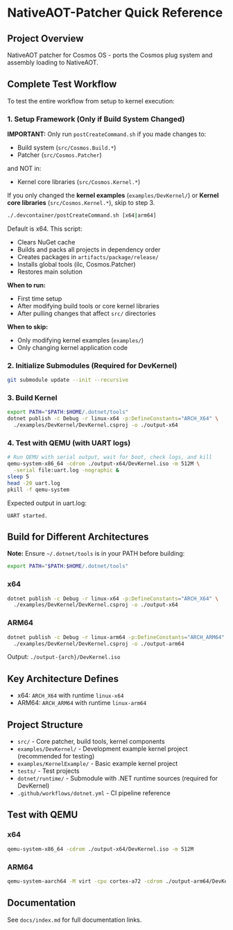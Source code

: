 # NativeAOT-Patcher Quick Reference

## Project Overview
NativeAOT patcher for Cosmos OS - ports the Cosmos plug system and assembly loading to NativeAOT.

## Complete Test Workflow

To test the entire workflow from setup to kernel execution:

### 1. Setup Framework (Only if Build System Changed)

**IMPORTANT:** Only run `postCreateCommand.sh` if you made changes to:
- Build system (`src/Cosmos.Build.*`)
- Patcher (`src/Cosmos.Patcher`)

and NOT in:

- Kernel core libraries (`src/Cosmos.Kernel.*`)

If you only changed the **kernel examples** (`examples/DevKernel/`) or **Kernel core libraries** (`src/Cosmos.Kernel.*`), skip to step 3.

```bash
./.devcontainer/postCreateCommand.sh [x64|arm64]
```
Default is x64. This script:
- Clears NuGet cache
- Builds and packs all projects in dependency order
- Creates packages in `artifacts/package/release/`
- Installs global tools (ilc, Cosmos.Patcher)
- Restores main solution

**When to run:**
- First time setup
- After modifying build tools or core kernel libraries
- After pulling changes that affect `src/` directories

**When to skip:**
- Only modifying kernel examples (`examples/`)
- Only changing kernel application code

### 2. Initialize Submodules (Required for DevKernel)
```bash
git submodule update --init --recursive
```

### 3. Build Kernel
```bash
export PATH="$PATH:$HOME/.dotnet/tools"
dotnet publish -c Debug -r linux-x64 -p:DefineConstants="ARCH_X64" \
  ./examples/DevKernel/DevKernel.csproj -o ./output-x64
```

### 4. Test with QEMU (with UART logs)
```bash
# Run QEMU with serial output, wait for boot, check logs, and kill
qemu-system-x86_64 -cdrom ./output-x64/DevKernel.iso -m 512M \
  -serial file:uart.log -nographic &
sleep 5
head -20 uart.log
pkill -f qemu-system
```

Expected output in uart.log:
```
UART started.
```

## Build for Different Architectures

**Note:** Ensure `~/.dotnet/tools` is in your PATH before building:
```bash
export PATH="$PATH:$HOME/.dotnet/tools"
```

### x64
```bash
dotnet publish -c Debug -r linux-x64 -p:DefineConstants="ARCH_X64" \
  ./examples/DevKernel/DevKernel.csproj -o ./output-x64
```

### ARM64
```bash
dotnet publish -c Debug -r linux-arm64 -p:DefineConstants="ARCH_ARM64" \
  ./examples/DevKernel/DevKernel.csproj -o ./output-arm64
```

Output: `./output-{arch}/DevKernel.iso`

## Key Architecture Defines
- x64: `ARCH_X64` with runtime `linux-x64`
- ARM64: `ARCH_ARM64` with runtime `linux-arm64`

## Project Structure
- `src/` - Core patcher, build tools, kernel components
- `examples/DevKernel/` - Development example kernel project (recommended for testing)
- `examples/KernelExample/` - Basic example kernel project
- `tests/` - Test projects
- `dotnet/runtime/` - Submodule with .NET runtime sources (required for DevKernel)
- `.github/workflows/dotnet.yml` - CI pipeline reference

## Test with QEMU

### x64
```bash
qemu-system-x86_64 -cdrom ./output-x64/DevKernel.iso -m 512M
```

### ARM64
```bash
qemu-system-aarch64 -M virt -cpu cortex-a72 -cdrom ./output-arm64/DevKernel.iso -m 512M
```

## Documentation
See `docs/index.md` for full documentation links.